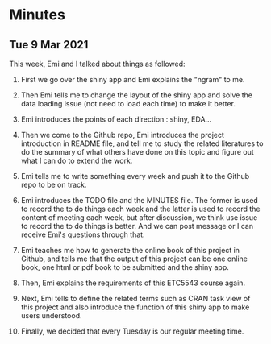 
# Minutes 

## Tue 9 Mar 2021

This week, Emi and I talked about things as followed:

1. First we go over the shiny app and Emi explains the "ngram" to me.
	
2. Then Emi tells me to change the layout of the shiny app and solve the data loading issue  (not need to load each time) to make it better.
	
3. Emi introduces the points of each direction : shiny, EDA…
	
4. Then we come to the Github repo, Emi introduces the project introduction in README file, and tell me to study the related literatures to do the summary of what others have done on this topic and figure out what I can do to extend the work.
	
5. Emi tells me to write something every week and push it to the Github repo to be on track.
	
6. Emi introduces the TODO file and the MINUTES file. The former is used to record the to do things each week and the latter is used to record the content of meeting each week, but after discussion, we think use issue to record the to do things is better. And we can post message or I can receive Emi's questions through that.
	
7. Emi teaches me how to generate the online book of this project in Github, and tells me that the output of this project can be one online book, one html or pdf book to be submitted and the shiny app.
	
8. Then, Emi explains the requirements of this ETC5543 course again. 
	
9. Next, Emi tells to define the related terms such as CRAN task view of this project and also introduce the function of this shiny app to make users understood.
	
10. Finally, we decided that every Tuesday is our regular meeting time.


